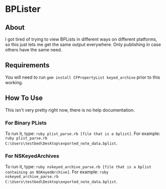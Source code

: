 # BPLister

## About
I got tired of trying to view BPLists in different ways on different platforms, so this just lets me get the same output everywhere. Only publishing in case others have the same need.

## Requirements
You will need to run `gem install CFPropertyList keyed_archive` prior to this working.

## How To Use
This isn't very pretty right now, there is no help documentation. 

### For Binary PLists

To run it, type: `ruby plist_parse.rb [file that is a bplist]`. For example: `ruby plist_parse.rb C:\Users\testbed\Desktop\exported_note_data.bplist`. 

### For NSKeyedArchives

To run it, type: `ruby nskeyed_archive_parse.rb [file that is a bplist containing an NSKeyedArchive]`. For example: `ruby nskeyed_archive_parse.rb C:\Users\testbed\Desktop\exported_note_data.bplist`. 
